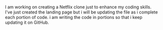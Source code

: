 I am working on creating a Netflix clone just to enhance my coding skills. I've just created the landing page but i will be updating the file as i complete each portion of code. i am writing the code in portions so that i keep updating it on GitHub.
